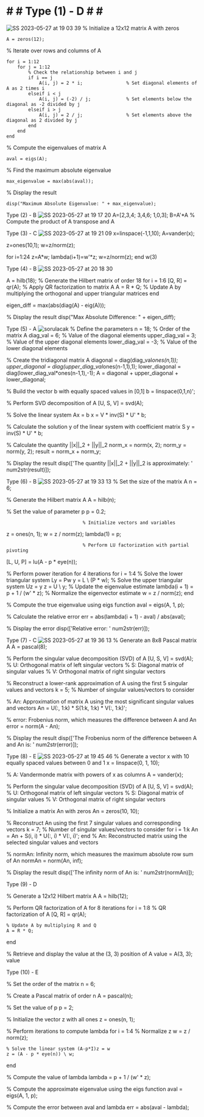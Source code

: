 # # # Type (1) - D # # #
![SS 2023-05-27 at 19 03 39](https://github.com/space-hippie0/matlab/assets/118982314/9503abbd-3675-492c-a707-7d375297425b)
% Initialize a 12x12 matrix A with zeros
```
A = zeros(12); 
```
% Iterate over rows and columns of A
```
for i = 1:12
    for j = 1:12
        % Check the relationship between i and j
        if i == j
            A(i, j) = 2 * i;  				% Set diagonal elements of A as 2 times i
        elseif i < j
            A(i, j) = (-2) / j;  			% Set elements below the diagonal as -2 divided by j
        elseif i > j
            A(i, j) = 2 / j;  				% Set elements above the diagonal as 2 divided by j
        end
    end
end
```
% Compute the eigenvalues of matrix A
```
aval = eigs(A); 
```
% Find the maximum absolute eigenvalue
```
max_eigenvalue = max(abs(aval));  	
```
% Display the result
```
disp("Maximum Absolute Eigenvalue: " + max_eigenvalue);
```



Type (2) - B
![SS 2023-05-27 at 19 17 20](https://github.com/space-hippie0/matlab/assets/118982314/6617e49c-f94a-4064-8f50-8a0c7aac100f)
A=[2,3,4; 3,4,6; 1,0,3];
B=A'*A					% Compute the product of A transpose and A


Type (3) - C
![SS 2023-05-27 at 19 21 09](https://github.com/space-hippie0/matlab/assets/118982314/6012e64d-70ec-4993-87a6-2f4895c3103c)
x=linspace(-1,1,10);
A=vander(x);

z=ones(10,1);
w=z/norm(z);

for i=1:24
    z=A*w;
    lambda(i+1)=w'*z;
    w=z/norm(z);
end
w(3)



Type (4) - B
![SS 2023-05-27 at 20 18 30](https://github.com/space-hippie0/matlab/assets/118982314/527c9eb2-a94d-4cfb-b0b6-392a9050c17d)

A = hilb(18);          						% Generate the Hilbert matrix of order 18
for i = 1:6
    [Q, R] = qr(A);   						% Apply QR factorization to matrix A
     A = R * Q;         						% Update A by multiplying the orthogonal and upper triangular matrices
end

eigen_diff = max(abs(diag(A) - eig(A))); 	

% Display the result
disp("Max Absolute Difference: " + eigen_diff);




Type (5) - A
![sorulacak](https://github.com/space-hippie0/matlab/assets/118982314/bf30c24d-2c52-4d51-89eb-94edf869ea77)
% Define the parameters
n = 18;             		% Order of the matrix A
diag_val = 6;       		% Value of the diagonal elements
upper_diag_val = 3; 	% Value of the upper diagonal elements
lower_diag_val = -3;	% Value of the lower diagonal elements

% Create the tridiagonal matrix A
diagonal = diag(diag_val*ones(n,1));
upper_diagonal = diag(upper_diag_val*ones(n-1,1),1);
lower_diagonal = diag(lower_diag_val*ones(n-1,1),-1);
A = diagonal + upper_diagonal + lower_diagonal;

% Build the vector b with equally spaced values in [0,1]
b = linspace(0,1,n)';

% Perform SVD decomposition of A
[U, S, V] = svd(A);

% Solve the linear system Ax = b
x = V * inv(S) * U' * b;

% Calculate the solution y of the linear system with coefficient matrix S
y = inv(S) * U' * b;

% Calculate the quantity ||x||_2 + ||y||_2
norm_x = norm(x, 2);
norm_y = norm(y, 2);
result = norm_x + norm_y;

% Display the result
disp(['The quantity ||x||_2 + ||y||_2 is approximately: ' num2str(result)]);



Type (6) - B
![SS 2023-05-27 at 19 33 13](https://github.com/space-hippie0/matlab/assets/118982314/a4f4d228-2815-4c01-819a-197c10c49f00)
% Set the size of the matrix A
n = 6;

% Generate the Hilbert matrix A
A = hilb(n);

% Set the value of parameter p
p = 0.2;

								% Initialize vectors and variables
z = ones(n, 1);
w = z / norm(z);
lambda(1) = p;

								% Perform LU factorization with partial pivoting
[L, U, P] = lu(A - p * eye(n));

% Perform power iteration for 4 iterations
for i = 1:4
    									% Solve the lower triangular system Ly = Pw
    y = L \ (P * w);
    								% Solve the upper triangular system Uz = y
    z = U \ y;
    									% Update the eigenvalue estimate
    lambda(i + 1) = p + 1 / (w' * z);
    							% Normalize the eigenvector estimate
    w = z / norm(z);
end

% Compute the true eigenvalue using eigs function
aval = eigs(A, 1, p);

% Calculate the relative error
err = abs(lambda(i + 1) - aval) / abs(aval);

% Display the error
disp(['Relative error: ' num2str(err)]);


Type (7) - C
![SS 2023-05-27 at 19 36 13](https://github.com/space-hippie0/matlab/assets/118982314/cba55078-e508-48a9-92d0-c14718bf4fcc)
% Generate an 8x8 Pascal matrix A
A = pascal(8);

% Perform the singular value decomposition (SVD) of A
[U, S, V] = svd(A);
				% U: Orthogonal matrix of left singular vectors
				% S: Diagonal matrix of singular values
				% V: Orthogonal matrix of right singular vectors

% Reconstruct a lower-rank approximation of A using the first 5 singular values and vectors
k = 5; 							% Number of singular values/vectors to consider

% An: Approximation of matrix A using the most significant singular values and vectors
An = U(:, 1:k) * S(1:k, 1:k) * V(:, 1:k)';

% error: Frobenius norm, which measures the difference between A and An
error = norm(A - An);

% Display the result
disp(['The Frobenius norm of the difference between A and An is: ' num2str(error)]);




Type (8) - E
![SS 2023-05-27 at 19 45 46](https://github.com/space-hippie0/matlab/assets/118982314/43d5b4fa-2a55-49bf-a32e-39661a7cec25)
% Generate a vector x with 10 equally spaced values between 0 and 1
x = linspace(0, 1, 10);

% A: Vandermonde matrix with powers of x as columns
A = vander(x);

% Perform the singular value decomposition (SVD) of A
[U, S, V] = svd(A);
				% U: Orthogonal matrix of left singular vectors
				% S: Diagonal matrix of singular values
				% V: Orthogonal matrix of right singular vectors

% Initialize a matrix An with zeros
An = zeros(10, 10);

% Reconstruct An using the first 7 singular values and corresponding vectors
k = 7; 					  % Number of singular values/vectors to consider
for i = 1:k
    An = An + S(i, i) * U(:, i) * V(:, i)';
end
% An: Reconstructed matrix using the selected singular values and vectors

% normAn: Infinity norm, which measures the maximum absolute row sum of An
normAn = norm(An, inf);

% Display the result
disp(['The infinity norm of An is: ' num2str(normAn)]);


Type (9) - D

% Generate a 12x12 Hilbert matrix A
A = hilb(12);

% Perform QR factorization of A for 8 iterations
for i = 1:8
    % QR factorization of A
    [Q, R] = qr(A);
    
    % Update A by multiplying R and Q
    A = R * Q;
end

% Retrieve and display the value at the (3, 3) position of A
value = A(3, 3);
value
 


Type (10) - E

% Set the order of the matrix
n = 6;

% Create a Pascal matrix of order n
A = pascal(n);

% Set the value of p
p = 2;

% Initialize the vector z with all ones
z = ones(n, 1);

% Perform iterations to compute lambda
for i = 1:4
    % Normalize z
    w = z / norm(z);
    
    % Solve the linear system (A-p*I)z = w
    z = (A - p * eye(n)) \ w;
end

% Compute the value of lambda
lambda = p + 1 / (w' * z);

% Compute the approximate eigenvalue using the eigs function
aval = eigs(A, 1, p);

% Compute the error between aval and lambda
err = abs(aval - lambda);

